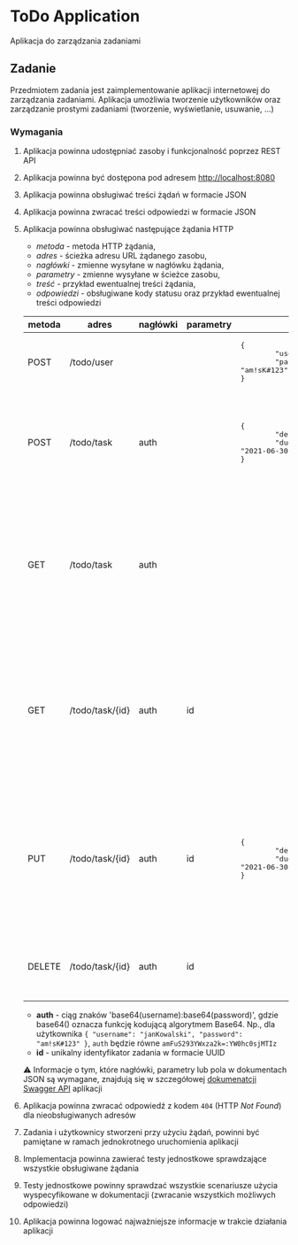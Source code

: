 # ToDo Application

Aplikacja do zarządzania zadaniami

## Zadanie

Przedmiotem zadania jest zaimplementowanie aplikacji internetowej do zarządzania zadaniami. 
Aplikacja umożliwia tworzenie użytkowników oraz zarządzanie prostymi zadaniami (tworzenie, wyświetlanie, usuwanie, ...)

### Wymagania

1. Aplikacja powinna udostępniać zasoby i funkcjonalność poprzez REST API
1. Aplikacja powinna być dostępona pod adresem [http://localhost:8080](http://localhost:8080/)
1. Aplikacja powinna obsługiwać treści żądań w formacie JSON
1. Aplikacja powinna zwracać treści odpowiedzi w formacie JSON
1. Aplikacja powinna obsługiwać następujące żądania HTTP
    * _metoda_ - metoda HTTP żądania,
    * _adres_ - ścieżka adresu URL żądanego zasobu,
    * _nagłówki_ - zmienne wysyłane w nagłówku żądania,
    * _parametry_ - zmienne wysyłane w ścieżce zasobu,
    * _treść_ - przykład ewentualnej treści żądania,
    * _odpowiedzi_ - obsługiwane kody statusu oraz przykład ewentualnej treści odpowiedzi
  
    metoda | adres | nagłówki | parametry | ciało | odpowiedzi
    ------ | ----- | -------- | --------- | ----- | ----------
    POST | /todo/user | | | <pre>{<br/>&#9;"username": "janKowalski",<br/>&#9;"password": "am!sK#123"<br/>}</pre> | <ul> <li>201</li><li>400</li><li>409</li> </ul>
    POST | /todo/task | auth | | <pre>{<br/>&#9;"description": "Kup mleko",<br/>&#9;"due": "2021-06-30"<br/>}</pre> | <ul><li>201<pre>{<br/>&#9;"id": "237e9877-e79b-12d4-a765-321741963000"<br/>}</li><li>400</li><li>401</li><ul>
    GET | /todo/task | auth | | | <ul><li>200<pre>[<br/>&#9;{<br/>&#9;&#9;"id": "237e9877-e79b-12d4-a765-321741963000",<br/>&#9;&#9;"description": "Kup mleko",<br/>&#9;&#9;"due": "2021-06-30"<br/>&#9;}<br/>]</pre></li><li>400</li><li>401</li></ul>
    GET | /todo/task/{id} | auth | id | | <ul><li>200<pre>{<br/>&#9;"id": "237e9877-e79b-12d4-a765-321741963000",<br/>&#9;"description": "Kup mleko",<br/>&#9;"due": "2021-06-30"<br/>}</pre></li><li>400</li><li>401</li><li>403</li><li>404</li></ul>
    PUT | /todo/task/{id} | auth | id | <pre>{<br/>&#9;"description": "Kup mleko",<br/>&#9;"due": "2021-06-30"<br/>}</pre> | <ul><li>200<pre>{<br/>&#9;"id": "237e9877-e79b-12d4-a765-321741963000",<br/>&#9;"description": "Kup mleko",<br/>&#9;"due": "2021-06-30"<br/>}</pre></li><li>400</li><li>401</li><li>403</li><li>404</li></ul>
    DELETE | /todo/task/{id} | auth | id |  | <ul><li>200</li><li>400</li><li>401</li><li>403</li><li>404</li></ul>
  
    * **auth** - ciąg znaków 'base64(username):base64(password)', gdzie base64() oznacza funkcję kodującą algorytmem Base64. Np., dla
    użytkownika `{ "username": "janKowalski", "password": "am!sK#123" }`, `auth` będzie równe `amFuS293YWxza2k=:YW0hc0sjMTIz`
    * **id** - unikalny identyfikator zadania w formacie UUID

    :warning: Informacje o tym, które nagłówki, parametry lub pola w dokumentach JSON są wymagane, znajdują się w
    szczegółowej [dokumenatcji Swagger API](https://epam-online-courses.github.io/efs-task9-todo-app/) aplikacji

1. Aplikacja powinna zwracać odpowiedź z kodem `404` (HTTP _Not Found_) dla nieobsługiwanych adresów
1. Zadania i użytkownicy stworzeni przy użyciu żądań, powinni być pamiętane w ramach jednokrotnego uruchomienia aplikacji
1. Implementacja powinna zawierać testy jednostkowe sprawdzające wszystkie obsługiwane żądania
1. Testy jednostkowe powinny sprawdzać wszystkie scenariusze użycia wyspecyfikowane w dokumentacji (zwracanie wszystkich możliwych odpowiedzi)
1. Aplikacja powinna logować najważniejsze informacje w trakcie działania aplikacji
